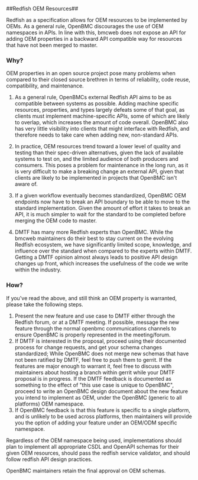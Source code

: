 ##Redfish OEM Resources##

Redfish as a specification allows for OEM resources to be implemented by OEMs.
As a general rule, OpenBMC discourages the use of OEM namespaces in APIs.  In
line with this, bmcweb does not expose an API for adding OEM properties in a
backward API compatible way for resources that have not been merged to master.

### Why? ###
OEM properties in an open source project pose many problems when compared to
their closed source brethren in terms of reliability, code reuse, compatibility,
and maintenance.

1. As a general rule, OpenBMCs external Redfish API aims to be as compatible
   between systems as possible.  Adding machine specific resources, properties,
   and types largely defeats some of that goal, as clients must implement
   machine-specific APIs, some of which are likely to overlap, which increases
   the amount of code overall.  OpenBMC also has very little visibility into
   clients that might interface with Redfish, and therefore needs to take care
   when adding new, non-standard APIs.

2. In practice, OEM resources trend toward a lower level of quality and testing
   than their spec-driven alternatives, given the lack of available systems to
   test on, and the limited audience of both producers and consumers. This poses
   a problem for maintenance in the long run, as it is very difficult to make a
   breaking change an external API, given that clients are likely to be
   implemented in projects that OpenBMC isn't aware of.

3. If a given workflow eventually becomes standardized, OpenBMC OEM endpoints
   now have to break an API boundary to be able to move to the standard
   implementation.  Given the amount of effort it takes to break an API, it is
   much simpler to wait for the standard to be completed before merging the OEM
   code to master.

4. DMTF has many more Redfish experts than OpenBMC.  While the bmcweb
   maintainers do their best to stay current on the evolving Redfish ecosystem,
   we have significantly limited scope, knowledge, and influence over the
   standard when compared to the experts within DMTF.  Getting a DMTF opinion
   almost always leads to positive API design changes up front, which increases
   the usefulness of the code we write within the industry.

### How? ###

If you've read the above, and still think an OEM property is warranted, please
take the following steps.

1. Present the new feature and use case to DMTF either through the Redfish
   forum, or at a DMTF meeting.  If possible, message the new feature through
   the normal openbmc communications channels to ensure OpenBMC is properly
   represented in the meeting/forum.
2. If DMTF is interested in the proposal, proceed using their documented process
   for change requests, and get your schema changes standardized;  While OpenBMC
   does not merge new schemas that have not been ratified by DMTF, feel free to
   push them to gerrit.  If the features are major enough to warrant it, feel
   free to discuss with maintainers about hosting a branch within gerrit while
   your DMTF proposal is in progress.  If the DMTF feedback is documented as
   something to the effect of "this use case is unique to OpenBMC", proceed to
   write an OpenBMC design document about the new feature you intend to
   implement as OEM, under the OpenBMC (generic to all platforms) OEM namespace.
3. If OpenBMC feedback is that this feature is specific to a single platform,
   and is unlikely to be used across platforms, then maintainers will provide
   you the option of adding your feature under an OEM/ODM specific namespace.

Regardless of the OEM namespace being used, implementations should plan to
implement all appropriate CSDL and OpenAPI schemas for their given OEM
resources, should pass the redfish service validator, and should follow redfish
API design practices.

OpenBMC maintainers retain the final approval on OEM schemas.
